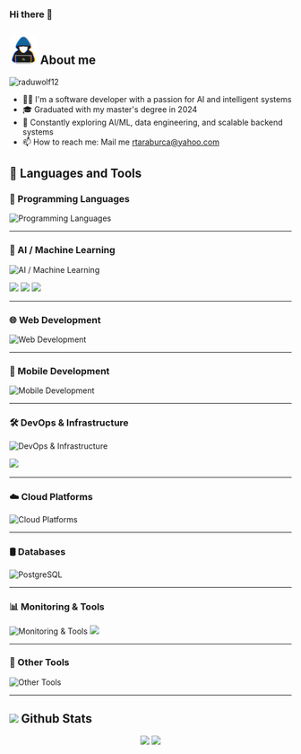 ### Hi there 👋 
<!--![](https://visitor-badge.glitch.me/badge?page_id=raduwolf12)-->
## <picture><img src = "https://github.com/0xAbdulKhalid/0xAbdulKhalid/raw/main/assets/mdImages/about_me.gif" width = 50px></picture> **About me**
<img src="https://komarev.com/ghpvc/?username=raduwolf12&label=Profile%20views&color=0e75b6&style=flat"
    alt="raduwolf12" /> 

- 👨‍💻 I'm a software developer with a passion for AI and intelligent systems
- 🎓 Graduated with my master's degree in 2024
- 🌱 Constantly exploring AI/ML, data engineering, and scalable backend systems
- 📫 How to reach me: Mail me <rtaraburca@yahoo.com>
<!--
### **Languages and Tools**

### DevOps and Automation
- ![DevOps and Automation](https://skillicons.dev/icons?i=git,kubernetes,docker,bash,jenkins,terraform,aws)

### 🧠 Software Development
- ![Software Development](https://skillicons.dev/icons?i=java,py,js,nodejs,bash,cpp,eclipse,pytorch,tensorflow)

### Database Management
- ![Database Management](https://skillicons.dev/icons?i=mongodb,mysql,postgres)

### Cloud Computing and Deployment
- ![Cloud Computing and Deployment](https://skillicons.dev/icons?i=aws,terraform,firebase)

### Web and Mobile Development
- ![Web and Mobile Development](https://skillicons.dev/icons?i=html,js,vue,nodejs,java,kotlin,raspberrypi)

### Other Tools and Technologies
- ![Other Tools and Technologies](https://skillicons.dev/icons?i=windows,linux,obsidian,postman,grafana,elasticsearch,powershell)
-->
## 🧠 Languages and Tools

### 🔧 Programming Languages
![Programming Languages](https://skillicons.dev/icons?i=py,java,js,ts,cpp,kotlin,bash,powershell,spring)

---

### 🧠 AI / Machine Learning
![AI / Machine Learning](https://skillicons.dev/icons?i=tensorflow,pytorch,sklearn,anaconda)

<img src="https://img.shields.io/badge/-Pandas-150458?style=flat-square&logo=pandas" /> <img src="https://img.shields.io/badge/-NumPy-013243?style=flat-square&logo=numpy" />
<img src="https://img.shields.io/badge/-Jupyter-F37626?style=flat-square&logo=jupyter" />

---

### 🌐 Web Development
![Web Development](https://skillicons.dev/icons?i=html,css,vue,angular,nodejs,express)

---

### 📱 Mobile Development
![Mobile Development](https://skillicons.dev/icons?i=kotlin,java)

---

### 🛠️ DevOps & Infrastructure
![DevOps & Infrastructure](https://skillicons.dev/icons?i=docker,kubernetes,terraform,jenkins,githubactions,ansible,kafka,nginx)

<img src="https://img.shields.io/badge/-CI%2FCD-blueviolet" />

---

### ☁️ Cloud Platforms
![Cloud Platforms](https://skillicons.dev/icons?i=aws,firebase,azure,gcp,netlify,supabase)

---

### 🛢️ Databases
![PostgreSQL](https://skillicons.dev/icons?i=postgres,mysql,mongodb,sqlite,redis)

---

### 📊 Monitoring & Tools
![Monitoring & Tools](https://skillicons.dev/icons?i=grafana,elasticsearch,postman,prometheus)
<img src="https://img.shields.io/badge/-Kibana-005571?style=flat-square&logo=kibana" />

---

### 🧰 Other Tools
![Other Tools](https://skillicons.dev/icons?i=git,linux,windows,obsidian,eclipse,raspberrypi,maven,gradle,npm,sublime,visualstudio,vscode)

<!-- #### Languages & Frameworks
<code><img height="30" src="https://raw.githubusercontent.com/github/explore/80688e429a7d4ef2fca1e82350fe8e3517d3494d/topics/cpp/cpp.png"></code>
<code><img height="30" title="java" src="https://raw.githubusercontent.com/github/explore/80688e429a7d4ef2fca1e82350fe8e3517d3494d/topics/java/java.png"></code>
<code><img height="30" src="https://raw.githubusercontent.com/github/explore/80688e429a7d4ef2fca1e82350fe8e3517d3494d/topics/python/python.png"></code>
<code><img height="30" src="https://raw.githubusercontent.com/github/explore/80688e429a7d4ef2fca1e82350fe8e3517d3494d/topics/flask/flask.png"></code>


#### Databases
<code><img height="30" src="https://raw.githubusercontent.com/github/explore/5c058a388828bb5fde0bcafd4bc867b5bb3f26f3/topics/firebase/firebase.png"></code>
<code><img height="30" src="https://raw.githubusercontent.com/github/explore/5c058a388828bb5fde0bcafd4bc867b5bb3f26f3/topics/postgresql/postgresql.png"></code>
<code><img height="30" src="https://raw.githubusercontent.com/github/explore/80688e429a7d4ef2fca1e82350fe8e3517d3494d/topics/mysql/mysql.png"></code>

#### Frontend  
<code><img height="30" src="https://raw.githubusercontent.com/github/explore/80688e429a7d4ef2fca1e82350fe8e3517d3494d/topics/javascript/javascript.png"></code>
<code><img height="30" src="https://raw.githubusercontent.com/github/explore/80688e429a7d4ef2fca1e82350fe8e3517d3494d/topics/react/react.png"></code> -->
<!-- <code><img height="30" src="https://raw.githubusercontent.com/github/explore/80688e429a7d4ef2fca1e82350fe8e3517d3494d/topics/typescript/typescript.png"></code> 
<code><img height="30" src="https://raw.githubusercontent.com/github/explore/80688e429a7d4ef2fca1e82350fe8e3517d3494d/topics/angular/angular.png"></code>
<code><img height="30" src="https://raw.githubusercontent.com/github/explore/5c058a388828bb5fde0bcafd4bc867b5bb3f26f3/topics/vue/vue.png"></code>
<code><img height="30" src="https://raw.githubusercontent.com/github/explore/80688e429a7d4ef2fca1e82350fe8e3517d3494d/topics/html/html.png"></code>
<code><img height="30" src="https://raw.githubusercontent.com/github/explore/80688e429a7d4ef2fca1e82350fe8e3517d3494d/topics/css/css.png"></code>


#### Mobile
<code><img height="30" src="https://raw.githubusercontent.com/github/explore/80688e429a7d4ef2fca1e82350fe8e3517d3494d/topics/android/android.png"></code>
<code><img height="30" src="https://raw.githubusercontent.com/github/explore/5c058a388828bb5fde0bcafd4bc867b5bb3f26f3/topics/kotlin/kotlin.png"></code>

#### Infrastructure & Pipeline
<code><img height="30" src="https://raw.githubusercontent.com/github/explore/80688e429a7d4ef2fca1e82350fe8e3517d3494d/topics/docker/docker.png"></code>
<code><img height="30" src="https://raw.githubusercontent.com/github/explore/4546263bd5739353083c33dada43f8f31e7d1fd6/topics/jenkins/jenkins.png"></code>

#### Operating system
<code><img height="30" src="https://raw.githubusercontent.com/github/explore/80688e429a7d4ef2fca1e82350fe8e3517d3494d/topics/linux/linux.png"></code>
<code><img height="30" src="https://raw.githubusercontent.com/github/explore/80688e429a7d4ef2fca1e82350fe8e3517d3494d/topics/windows/windows.png"></code>
<code><img height="30" src="https://raw.githubusercontent.com/github/explore/80688e429a7d4ef2fca1e82350fe8e3517d3494d/topics/raspberry-pi/raspberry-pi.png"></code>

#### Other
<code><img height="30" src="https://raw.githubusercontent.com/github/explore/80688e429a7d4ef2fca1e82350fe8e3517d3494d/topics/git/git.png"></code>
<code><img height="30" src="https://raw.githubusercontent.com/github/explore/80688e429a7d4ef2fca1e82350fe8e3517d3494d/topics/terminal/terminal.png"></code>
<code><img height="30" src="https://raw.githubusercontent.com/github/explore/80688e429a7d4ef2fca1e82350fe8e3517d3494d/topics/npm/npm.png"></code>

<p align="center">
  <a href="https://skillicons.dev">
    <img src="https://skillicons.dev/icons?i=git,kubernetes,docker,cpp,anaconda,aws,bash,eclipse,elasticsearch,grafana,html,java,js,jenkins,linux,mongodb,mysql,nodejs,npm,obsidian,postgres,postman,powershell,py,pytorch,raspberrypi,terraform,tensorflow" />
  </a>
</p>

-->
<!--
**raduwolf12/raduwolf12** is a ✨ _special_ ✨ repository because its `README.md` (this file) appears on your GitHub profile.

Here are some ideas to get you started:

- 🔭 I’m currently working on web development
- 🌱 I’m currently learning ...
- 👯 I’m looking to collaborate on ...
- 🤔 I’m looking for help with ...
- 💬 Ask me about ...
- 📫 How to reach me: ...
- 😄 Pronouns: ...
- ⚡ Fun fact: ...
-->

---

## <img src="https://media.giphy.com/media/iY8CRBdQXODJSCERIr/giphy.gif" width="35"><b> Github Stats </b>
<div align="center">
    <img src="https://github-readme-stats.vercel.app/api?username=raduwolf12&count_private=true&show_icons=true&theme=radical" width="450"/>
    <img src="https://github-readme-stats.vercel.app/api/top-langs/?username=raduwolf12&langs_count=6&theme=radical"/>
</div>
<!--
<details>
<summary>GitHub stats</summary>
[![ReadMe Card](https://github-readme-stats.vercel.app/api/pin/?username=raduwolf12&repo=Vacantion-planer)](https://github.com/raduwolf12/Vacantion-planer)
-->
 
